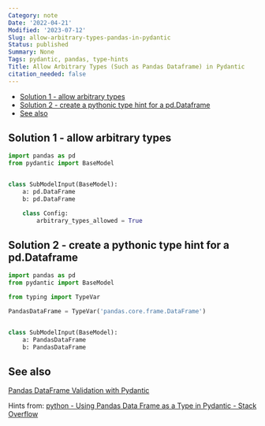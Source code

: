 ```yaml
---
Category: note
Date: '2022-04-21'
Modified: '2023-07-12'
Slug: allow-arbitrary-types-pandas-in-pydantic
Status: published
Summary: None
Tags: pydantic, pandas, type-hints
Title: Allow Arbitrary Types (Such as Pandas Dataframe) in Pydantic
citation_needed: false
---
```


<!-- MarkdownTOC levels='2,3' autolink=True autoanchor=True -->

- [Solution 1 - allow arbitrary types](#solution-1---allow-arbitrary-types)
- [Solution 2 - create a pythonic type hint for a pd.Dataframe](#solution-2---create-a-pythonic-type-hint-for-a-pddataframe)
- [See also](#see-also)

<!-- /MarkdownTOC -->

<a id="solution-1---allow-arbitrary-types"></a>

## Solution 1 - allow arbitrary types

```python
import pandas as pd
from pydantic import BaseModel


class SubModelInput(BaseModel):
    a: pd.DataFrame
    b: pd.DataFrame

    class Config:
        arbitrary_types_allowed = True
```

<a id="solution-2---create-a-pythonic-type-hint-for-a-pddataframe"></a>

## Solution 2 - create a pythonic type hint for a pd.Dataframe

```python
import pandas as pd
from pydantic import BaseModel

from typing import TypeVar

PandasDataFrame = TypeVar('pandas.core.frame.DataFrame')


class SubModelInput(BaseModel):
    a: PandasDataFrame
    b: PandasDataFrame
```

<a id="see-also"></a>

## See also

[Pandas DataFrame Validation with Pydantic](
https://www.inwt-statistics.com/read-blog/pandas-dataframe-validation-with-pydantic.html)

Hints from: [python - Using Pandas Data Frame as a Type in Pydantic - Stack Overflow](https://stackoverflow.com/questions/65412984/using-pandas-data-frame-as-a-type-in-pydantic)
